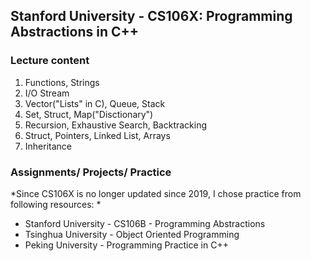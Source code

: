 ## Stanford University - CS106X: Programming Abstractions in C++
### Lecture content
1. Functions, Strings
2. I/O Stream
3. Vector("Lists" in C), Queue, Stack
4. Set, Struct, Map("Disctionary")
5. Recursion, Exhaustive Search, Backtracking
6. Struct, Pointers, Linked List, Arrays
7. Inheritance


### Assignments/ Projects/ Practice
*Since CS106X is no longer updated since 2019, I chose practice from following resources: *
- Stanford University - CS106B - Programming Abstractions
- Tsinghua University - Object Oriented Programming
- Peking University - Programming Practice in C++